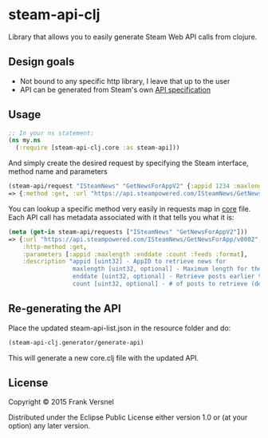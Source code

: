 # steam-api-clj

Library that allows you to easily generate Steam Web API calls from clojure.

## Design goals

- Not bound to any specific http library, I leave that up to the user
- API can be generated from Steam's own [API specification](http://api.steampowered.com/ISteamWebAPIUtil/GetSupportedAPIList/v0001/?format=json)

## Usage

```clojure
;; In your ns statement:
(ns my.ns
  (:require [steam-api-clj.core :as steam-api]))
```

And simply create the desired request by specifying the Steam interface, method name and parameters

```clojure
(steam-api/request "ISteamNews" "GetNewsForAppV2" {:appid 1234 :maxlength 50 :count 5 :format "json"})
=> {:method :get, :url "https://api.steampowered.com/ISteamNews/GetNewsForApp/v0002", :headers {"ContentType" "application/x-www-form-urlencoded", "Accept" "application/json"}, :query-params {:appid 1234, :maxlength 50, :count 5, :format "json"}}

```

You can lookup a specific method very easily in requests map in [core](./src/steam_api_clj/core.clj) file.
Each API call has metadata associated with it that tells you what it is:

```clojure
(meta (get-in steam-api/requests ["ISteamNews" "GetNewsForAppV2"]))
=> {:url "https://api.steampowered.com/ISteamNews/GetNewsForApp/v0002",
    :http-method :get,
    :parameters [:appid :maxlength :enddate :count :feeds :format],
    :description "appid [uint32] - AppID to retrieve news for
                  maxlength [uint32, optional] - Maximum length for the content to return, if this is 0 the full content is returned, if it's less then a blurb is generated to fit.
                  enddate [uint32, optional] - Retrieve posts earlier than this date (unix epoch timestamp)
                  count [uint32, optional] - # of posts to retrieve (default 20)\nfeeds [string, optional] - Comma-seperated list of feed names to return news for"}
```

## Re-generating the API

Place the updated steam-api-list.json in the resource folder and do:

```clojure
(steam-api-clj.generator/generate-api)
```

This will generate a new core.clj file with the updated API.

## License

Copyright © 2015 Frank Versnel

Distributed under the Eclipse Public License either version 1.0 or (at
your option) any later version.
